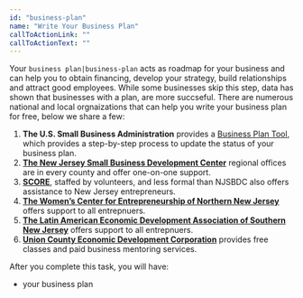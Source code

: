```yaml
---
id: "business-plan"
name: "Write Your Business Plan"
callToActionLink: ""
callToActionText: ""
---
```


Your `business plan|business-plan` acts as roadmap for your business and can help you to obtain financing, develop your strategy, build relationships and attract good employees. While some businesses skip this step, data has shown that businesses with a plan, are more succseful. There are numerous national and local orgnaizations that can help you write your business plan for free, below we share a few:

1. **The U.S. Small Business Administration** provides a [Business Plan Tool](https://www.sba.gov/business-guide/plan-your-business/write-your-business-plan), which provides a step-by-step process to update the status of your business plan.
2. **[The New Jersey Small Business Development Center](https://njsbdc.com/)** regional offices are in every county and offer one-on-one support.
3. **[SCORE](https://www.score.org/)**, staffed by volunteers, and less formal than NJSBDC also offers assistance to New Jersey entrepreneurs.
4. **[The Women’s Center for Entrepreneurship of Northern New Jersey](https://www.wcecnj.org/)** offers support to all entrepnuers.
5. **[The Latin American Economic Development Association of Southern New Jersey](http://www.laeda.com/)** offers support to all entrepnuers.
6. **[Union County Economic Development Corporation](https://ucedc.com/)** provides free classes and paid business mentoring services.

After you complete this task, you will have:
- your business plan
